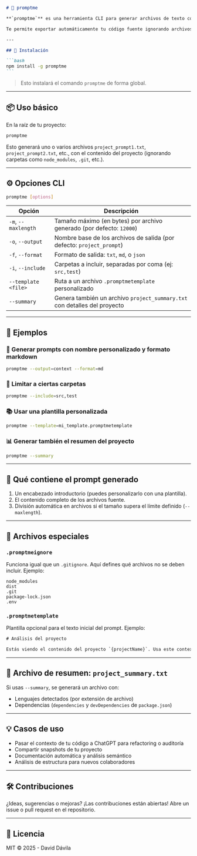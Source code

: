 ````markdown
# 🧠 promptme

**`promptme`** es una herramienta CLI para generar archivos de texto con el contenido estructurado de tu proyecto, pensada especialmente para usarse como contexto en modelos de IA como ChatGPT o GPT-4.

Te permite exportar automáticamente tu código fuente ignorando archivos innecesarios, dividirlo en archivos por tamaño, generar un resumen del proyecto, y más.

---

## 🚀 Instalación

```bash
npm install -g promptme
```
````

> Esto instalará el comando `promptme` de forma global.

---

## 📦 Uso básico

En la raíz de tu proyecto:

```bash
promptme
```

Esto generará uno o varios archivos `project_prompt1.txt`, `project_prompt2.txt`, etc., con el contenido del proyecto (ignorando carpetas como `node_modules`, `.git`, etc.).

---

## ⚙️ Opciones CLI

```bash
promptme [options]
```

| Opción              | Descripción                                                               |
| ------------------- | ------------------------------------------------------------------------- |
| `-m`, `--maxlength` | Tamaño máximo (en bytes) por archivo generado (por defecto: `12000`)      |
| `-o`, `--output`    | Nombre base de los archivos de salida (por defecto: `project_prompt`)     |
| `-f`, `--format`    | Formato de salida: `txt`, `md`, o `json`                                  |
| `-i`, `--include`   | Carpetas a incluir, separadas por coma (ej: `src,test`)                   |
| `--template <file>` | Ruta a un archivo `.promptmetemplate` personalizado                       |
| `--summary`         | Genera también un archivo `project_summary.txt` con detalles del proyecto |

---

## 📝 Ejemplos

### 📂 Generar prompts con nombre personalizado y formato markdown

```bash
promptme --output=context --format=md
```

### 🧱 Limitar a ciertas carpetas

```bash
promptme --include=src,test
```

### 📚 Usar una plantilla personalizada

```bash
promptme --template=mi_template.promptmetemplate
```

### 📊 Generar también el resumen del proyecto

```bash
promptme --summary
```

---

## 🧠 Qué contiene el prompt generado

1. Un encabezado introductorio (puedes personalizarlo con una plantilla).
2. El contenido completo de los archivos fuente.
3. División automática en archivos si el tamaño supera el límite definido (`--maxlength`).

---

## 📄 Archivos especiales

### `.promptmeignore`

Funciona igual que un `.gitignore`. Aquí defines qué archivos no se deben incluir. Ejemplo:

```
node_modules
dist
.git
package-lock.json
.env
```

### `.promptmetemplate`

Plantilla opcional para el texto inicial del prompt. Ejemplo:

```txt
# Análisis del proyecto

Estás viendo el contenido del proyecto `{projectName}`. Usa este contexto para responder futuras preguntas técnicas.
```

---

## 📑 Archivo de resumen: `project_summary.txt`

Si usas `--summary`, se generará un archivo con:

- Lenguajes detectados (por extensión de archivo)
- Dependencias (`dependencies` y `devDependencies` de `package.json`)

---

## 💡 Casos de uso

- Pasar el contexto de tu código a ChatGPT para refactoring o auditoría
- Compartir snapshots de tu proyecto
- Documentación automática y análisis semántico
- Análisis de estructura para nuevos colaboradores

---

## 🛠️ Contribuciones

¿Ideas, sugerencias o mejoras? ¡Las contribuciones están abiertas! Abre un issue o pull request en el repositorio.

---

## 📄 Licencia

MIT © 2025 - David Dávila
